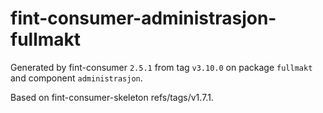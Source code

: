 # fint-consumer-administrasjon-fullmakt

Generated by fint-consumer `2.5.1` from tag `v3.10.0` on package `fullmakt` and component `administrasjon`.

Based on fint-consumer-skeleton refs/tags/v1.7.1.
